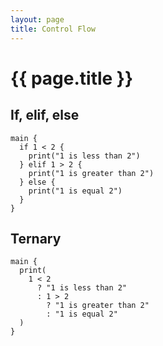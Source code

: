 ```yaml
---
layout: page
title: Control Flow
---
```


# {{ page.title }}

## If, elif, else
```the
main {
  if 1 < 2 {
    print("1 is less than 2")
  } elif 1 > 2 {
    print("1 is greater than 2")
  } else {
    print("1 is equal 2")
  }
}
```

## Ternary
```the
main {
  print(
    1 < 2
      ? "1 is less than 2"
      : 1 > 2
        ? "1 is greater than 2"
        : "1 is equal 2"
  )
}
```
